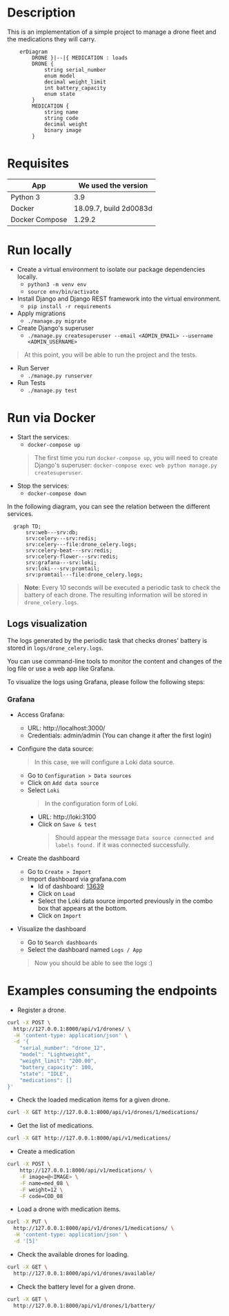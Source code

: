 # Description

This is an implementation of a simple project to manage a drone fleet and the medications they will carry.

```mermaid
    erDiagram
        DRONE }|--|{ MEDICATION : loads
        DRONE {
            string serial_number
            enum model
            decimal weight_limit
            int battery_capacity
            enum state
        }
        MEDICATION {
            string name
            string code
            decimal weight
            binary image
        }
```

# Requisites

| App               | We used the version    |
| ----------------- | ---------------------- |
| Python 3          | 3.9                    |
| Docker            | 18.09.7, build 2d0083d |
| Docker Compose    | 1.29.2                 |


# Run locally
- Create a virtual environment to isolate our package dependencies locally.
    - `python3 -m venv env`
    - `source env/bin/activate`
- Install Django and Django REST framework into the virtual environment.
    - `pip install -r requirements`
- Apply migrations
    - `./manage.py migrate`
- Create Django's superuser
    - `./manage.py createsuperuser --email <ADMIN_EMAIL> --username <ADMIN_USERNAME>`

> At this point, you will be able to run the project and the tests.

- Run Server
    - `./manage.py runserver`
- Run Tests
    - `./manage.py test`

# Run via Docker

- Start the services:
    - `docker-compose up`
    > The first time you run `docker-compose up`, you will need to create Django's superuser: `docker-compose exec web python manage.py createsuperuser`.
- Stop the services:
    - `docker-compose down`

In the following diagram, you can see the relation between the different services.

```mermaid
  graph TD;
      srv:web---srv:db;
      srv:celery---srv:redis;
      srv:celery---file:drone_celery.logs;
      srv:celery-beat---srv:redis;
      srv:celery-flower---srv:redis;
      srv:grafana---srv:loki;
      srv:loki---srv:promtail;
      srv:promtail---file:drone_celery.logs;
```

> **Note**: Every 10 seconds will be executed a periodic task to check the battery of each drone. The resulting information will be stored in `drone_celery.logs`.


## Logs visualization

The logs generated by the periodic task that checks drones' battery is stored in `logs/drone_celery.logs`.

You can use command-line tools to monitor the content and changes of the log file or use a web app like Grafana.

To visualize the logs using Grafana, please follow the following steps:

### Grafana

- Access Grafana:
    - URL: http://localhost:3000/
    - Credentials: admin/admin (You can change it after the first login)

- Configure the data source:
    > In this case, we will configure a Loki data source.
    - Go to `Configuration > Data sources`
    - Click on `Add data source`
    - Select `Loki`
        > In the configuration form of Loki.
        - URL: http://loki:3100
        - Click on `Save & test`
            > Should appear the message `Data source connected and labels found.` if it was connected successfully.

- Create the dashboard
    - Go to `Create > Import`
    - Import dashboard via grafana.com
        - Id of dashboard: [13639](https://grafana.com/grafana/dashboards/13639)
        - Click on `Load`
        - Select the Loki data source imported previously in the combo box that appears at the bottom.
        - Click on `Import`

- Visualize the dashboard
    - Go to `Search dashboards`
    - Select the dashboard named `Logs / App`
    > Now you should be able to see the logs :)

# Examples consuming the endpoints

- Register a drone.

```bash
curl -X POST \
  http://127.0.0.1:8000/api/v1/drones/ \
  -H 'content-type: application/json' \
  -d '{
    "serial_number": "drone_12",
    "model": "Lightweight",
    "weight_limit": "200.00",
    "battery_capacity": 100,
    "state": "IDLE",
    "medications": []
}'
```

- Check the loaded medication items for a given drone. 

```bash
curl -X GET http://127.0.0.1:8000/api/v1/drones/1/medications/
```

- Get the list of medications.

```bash
curl -X GET http://127.0.0.1:8000/api/v1/medications/
```

- Create a medication

``` bash
curl -X POST \
    http://127.0.0.1:8000/api/v1/medications/ \
    -F image=@<IMAGE> \
    -F name=med_08 \
    -F weight=12 \
    -F code=COD_08
```

- Load a drone with medication items.

```bash
curl -X PUT \
  http://127.0.0.1:8000/api/v1/drones/1/medications/ \
  -H 'content-type: application/json' \
  -d '[5]'
```

- Check the available drones for loading.

```bash
curl -X GET \
  http://127.0.0.1:8000/api/v1/drones/available/
```

- Check the battery level for a given drone.

```bash
curl -X GET \
  http://127.0.0.1:8000/api/v1/drones/1/battery/
```


